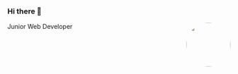 ### Hi there 👋
<img id=avatar align="right" height="100" width="100" style="border-radius:50%" src="https://www.cultureweb.dev/static/media/me.jpg">
Junior Web Developer
<style>
 img[src$="#avatar"] {
  display: block;
  margin: 0 auto;
  border-radius: 50%;
  max-width: 50%;
}
</style>

<!--
**cultureweb/cultureweb** is a ✨ _special_ ✨ repository because its `README.md` (this file) appears on your GitHub profile.

Here are some ideas to get you started:

- 🔭 I’m currently working on ...
- 🌱 I’m currently learning ...
- 👯 I’m looking to collaborate on ...
- 🤔 I’m looking for help with ...
- 💬 Ask me about ...
- 📫 How to reach me: ...
- 😄 Pronouns: ...
- ⚡ Fun fact: ...
-->
